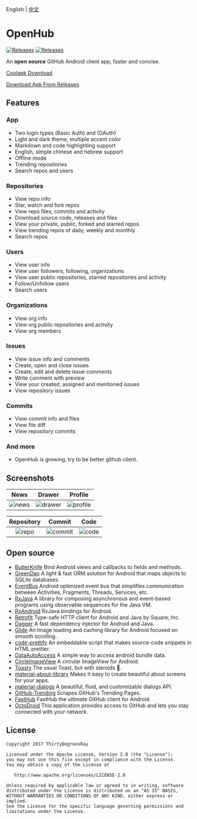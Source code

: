 English | [中文](/README-cn.md)
# OpenHub 
[![Releases](https://img.shields.io/badge/android-5.0%2B-brightgreen.svg)](https://www.coolapk.com/apk/com.thirtydegreesray.openhub)
[![Releases](https://img.shields.io/github/release/ThirtyDegreesRay/OpenHub.svg)](https://github.com/ThirtyDegreesRay/OpenHub/releases/latest)

<!-- ![OpenHub](https://github.com/ThirtyDegreesRay/OpenHub/raw/master/art/openhub.png) -->

An **open source** GitHub Android client app, faster and concise.

[Coolapk Download](https://www.coolapk.com/apk/com.thirtydegreesray.openhub)

[Download Apk From Releases](https://github.com/ThirtyDegreesRay/OpenHub/releases/latest)

## Features

### App
* Two login types (Basic Auth) and (OAuth)
* Light and dark theme, multiple accent color
* Markdown and code highlighting support
* English, simple chinese and hebrew support
* Offline mode
* Trending repositories
* Search repos and users

### Repositories
* View repo info 
* Star, watch and fork repos
* View repo files, commits and activity
* Download source code, releases and files
* View your private, public, forked and starred repos
* View trending repos of daily, weekly and monthly
* Search repos

### Users
* View user info
* View user followers, following, organizations
* View user public repositories, starred repositories and activity
* Follow/Unfollow users
* Search users

### Organizations
* View org info
* View org public repositories and activity
* View org members

### Issues
* View issue info and comments
* Create, open and close issues
* Create, edit and delete issue comments
* Write comment with preview
* View your created, assigned and mentioned issues
* View repository issues

### Commits
* View commit info and files
* View file diff
* View repository commits

### And more
* OpenHub is growing, try to be better github client.

## Screenshots

| News | Drawer | Profile |
|:-:|:-:|:-:|
| ![news](https://raw.githubusercontent.com/ThirtyDegreesRay/OpenHub/master/art/news.png?raw=true) | ![drawer](https://raw.githubusercontent.com/ThirtyDegreesRay/OpenHub/master/art/drawer.png?raw=true) | ![profile](https://raw.githubusercontent.com/ThirtyDegreesRay/OpenHub/master/art/profile.png?raw=true) |

| Repository | Commit | Code |
|:-:|:-:|:-:|
| ![repo](https://raw.githubusercontent.com/ThirtyDegreesRay/OpenHub/master/art/repo.png?raw=true) | ![commit](https://raw.githubusercontent.com/ThirtyDegreesRay/OpenHub/master/art/commit.png?raw=true) | ![code](https://raw.githubusercontent.com/ThirtyDegreesRay/OpenHub/master/art/code.png?raw=true) |

## Open source

* [ButterKnife](https://github.com/JakeWharton/butterknife) Bind Android views and callbacks to fields and methods.
* [GreenDao](https://github.com/greenrobot/greenDAO) A light & fast ORM solution for Android that maps objects to SQLite databases.
* [EventBus](https://github.com/greenrobot/EventBus) Android optimized event bus that simplifies communication between Activities, Fragments, Threads, Services, etc.
* [RxJava](https://github.com/ReactiveX/RxJava) A library for composing asynchronous and event-based programs using observable sequences for the Java VM.
* [RxAndroid](https://github.com/ReactiveX/RxAndroid) RxJava bindings for Android.
* [Retrofit](https://github.com/square/retrofit) Type-safe HTTP client for Android and Java by Square, Inc.
* [Dagger](https://github.com/google/dagger) A fast dependency injector for Android and Java. 
* [Glide](https://github.com/bumptech/glide) An image loading and caching library for Android focused on smooth scrolling.
* [code-prettify](https://github.com/google/code-prettify) An embeddable script that makes source-code snippets in HTML prettier.
* [DataAutoAccess](https://github.com/ThirtyDegreesRay/DataAutoAccess) A simple way to access android bundle data.
* [CircleImageView](https://github.com/hdodenhof/CircleImageView) A circular ImageView for Android.
* [Toasty](https://github.com/GrenderG/Toasty) The usual Toast, but with steroids 💪.
* [material-about-library](https://github.com/daniel-stoneuk/material-about-library) Makes it easy to create beautiful about screens for your apps.
* [material-dialogs](https://github.com/afollestad/material-dialogs) A beautiful, fluid, and customizable dialogs API.
* [GitHub-Trending](https://github.com/thedillonb/GitHub-Trending) Scrapes GitHub's Trending Pages.
* [FastHub](https://github.com/k0shk0sh/FastHub) FastHub the ultimate GitHub client for Android.
* [OctoDroid](https://github.com/slapperwan/gh4a) This application provides access to GitHub and lets you stay connected with your network.

## License
    Copyright 2017 ThirtyDegreesRay
    
    Licensed under the Apache License, Version 2.0 (the "License");
    you may not use this file except in compliance with the License.
    You may obtain a copy of the License at
    
       http://www.apache.org/licenses/LICENSE-2.0
    
    Unless required by applicable law or agreed to in writing, software
    distributed under the License is distributed on an "AS IS" BASIS,
    WITHOUT WARRANTIES OR CONDITIONS OF ANY KIND, either express or implied.
    See the License for the specific language governing permissions and
    limitations under the License.



